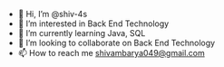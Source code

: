 - 👋 Hi, I’m @shiv-4s
- 👀 I’m interested in Back End Technology
- 🌱 I’m currently learning Java, SQL
- 💞️ I’m looking to collaborate on Back End Technology
- 📫 How to reach me shivambarya049@gmail.com

<!---
shiv-4s/shiv-4s is a ✨ special ✨ repository because its `README.md` (this file) appears on your GitHub profile.
You can click the Preview link to take a look at your changes.
--->
